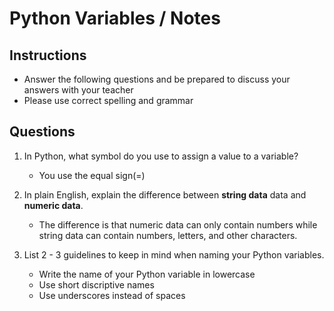 # Python Variables / Notes

## Instructions

- Answer the following questions and be prepared to discuss your answers with your teacher
- Please use correct spelling and grammar

## Questions

1. In Python, what symbol do you use to assign a value to a variable?
    -  You use the equal sign(=)

2. In plain English, explain the difference between **string data** data and **numeric data**.
    -  The difference is that numeric data can only contain numbers while string data can contain numbers, letters, and other characters.

3. List 2 - 3 guidelines to keep in mind when naming your Python variables.
    -  Write the name of your Python variable in lowercase
    -  Use short discriptive names
    -  Use underscores instead of spaces
